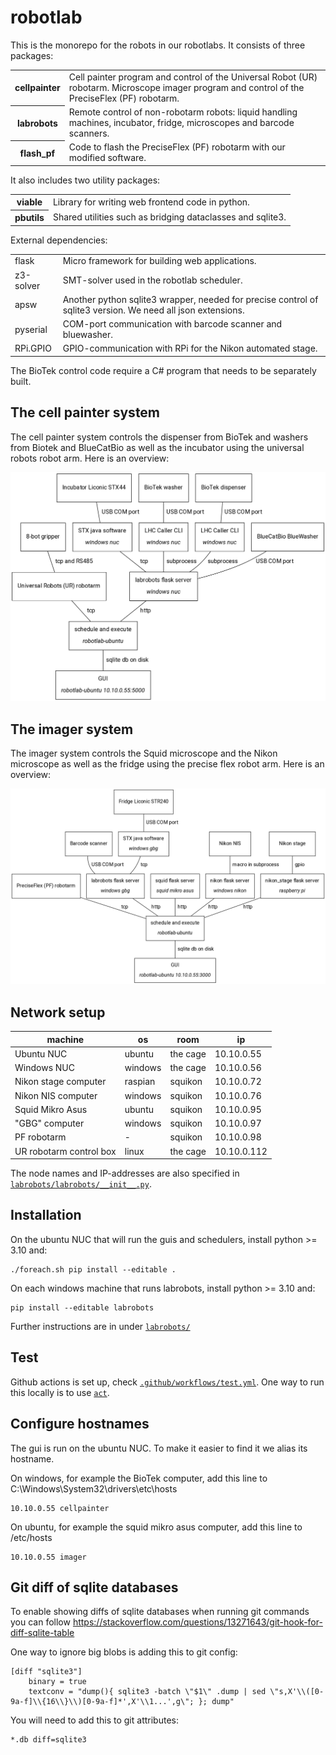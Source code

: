 # robotlab

This is the monorepo for the robots in our robotlabs.
It consists of three packages:

<table>

<tr>
<th>cellpainter</th>
<td>
Cell painter program and control of the Universal Robot (UR) robotarm.
Microscope imager program and control of the PreciseFlex (PF) robotarm.
</td>
</tr>

<tr>
<th>labrobots</th>
<td>
Remote control of non-robotarm robots: liquid handling machines, incubator, fridge, microscopes and barcode scanners.
</td>
</tr>

<tr>
<th>flash_pf</th>
<td>
Code to flash the PreciseFlex (PF) robotarm with our modified software.
</td>
</tr>


</table>

It also includes two utility packages:

<table>

<tr>
<th>viable</th>
<td>
Library for writing web frontend code in python.
</td>
</tr>

<tr>
<th>pbutils</th>
<td>
Shared utilities such as bridging dataclasses and sqlite3.
</td>
</tr>

</table>

External dependencies:

<table>

<tr>
<td>flask</td>
<td>
Micro framework for building web applications.
</td>
</tr>

<tr>
<td>z3-solver</td>
<td>
SMT-solver used in the robotlab scheduler.
</td>
</tr>

<tr>
<td>apsw</td>
<td>
Another python sqlite3 wrapper, needed for precise control of sqlite3 version. We need all json extensions.
</td>
</tr>

<tr>
<td>pyserial</td>
<td>
COM-port communication with barcode scanner and bluewasher.
</td>
</tr>

<tr>
<td>RPi.GPIO</td>
<td>
GPIO-communication with RPi for the Nikon automated stage.
</td>
</tr>

</table>

The BioTek control code require a C# program that needs to be separately built.

## The cell painter system

The cell painter system controls the dispenser from BioTek and washers from Biotek and BlueCatBio
as well as the incubator using the universal robots robot arm. Here is an overview:

<img src=docs/painter.png>

## The imager system

The imager system controls the Squid microscope and the Nikon microscope as well as the fridge using the
precise flex robot arm. Here is an overview:

<img src=docs/imager.png>

## Network setup

machine                 | os      | room     | ip
---                     | ---     | ---      | ---
Ubuntu NUC              | ubuntu  | the cage | 10.10.0.55
Windows NUC             | windows | the cage | 10.10.0.56
Nikon stage computer    | raspian | squikon  | 10.10.0.72
Nikon NIS computer      | windows | squikon  | 10.10.0.76
Squid Mikro Asus        | ubuntu  | squikon  | 10.10.0.95
"GBG" computer          | windows | squikon  | 10.10.0.97
PF robotarm             | -       | squikon  | 10.10.0.98
UR robotarm control box | linux   | the cage | 10.10.0.112

The node names and IP-addresses are also specified in [`labrobots/labrobots/__init__.py`](labrobots/labrobots/__init__.py).

## Installation

On the ubuntu NUC that will run the guis and schedulers, install python >= 3.10 and:

```
./foreach.sh pip install --editable .
```

On each windows machine that runs labrobots, install python >= 3.10 and:

```
pip install --editable labrobots
```

Further instructions are in under [`labrobots/`](labrobots/README.md)

## Test

Github actions is set up, check [`.github/workflows/test.yml`](.github/workflows/test.yml).
One way to run this locally is to use [`act`](https://github.com/nektos/act).

## Configure hostnames

The gui is run on the ubuntu NUC. To make it easier to find it we alias its hostname.

On windows, for example the BioTek computer, add this line to C:\Windows\System32\drivers\etc\hosts

```
10.10.0.55 cellpainter
```

On ubuntu, for example the squid mikro asus computer, add this line to /etc/hosts

```
10.10.0.55 imager
```

## Git diff of sqlite databases

To enable showing diffs of sqlite databases when running git commands you can follow https://stackoverflow.com/questions/13271643/git-hook-for-diff-sqlite-table

One way to ignore big blobs is adding this to git config:

    [diff "sqlite3"]
        binary = true
        textconv = "dump(){ sqlite3 -batch \"$1\" .dump | sed \"s,X'\\([0-9a-f]\\{16\\}\\)[0-9a-f]*',X'\\1...',g\"; }; dump"

You will need to add this to git attributes:

    *.db diff=sqlite3
